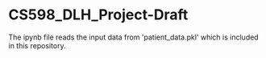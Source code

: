 # CS598_DLH_Project-Draft

The ipynb file reads the input data from 'patient_data.pkl' which is included in this repository.
